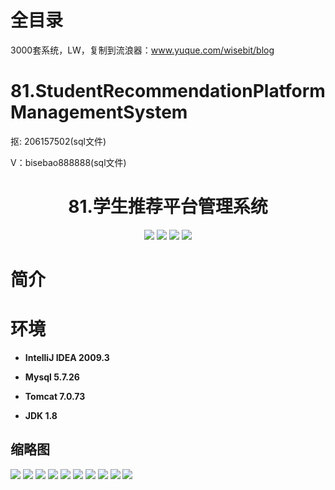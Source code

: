 # 全目录

3000套系统，LW，复制到流浪器：www.yuque.com/wisebit/blog

# 81.StudentRecommendationPlatformManagementSystem


<p>抠: 206157502(sql文件)</p>
<p>V：bisebao888888(sql文件)</p>

<p><h1 align="center">81.学生推荐平台管理系统</h1></p>


<p align="center">
	<img src="https://img.shields.io/badge/jdk-1.8-orange.svg"/>
    <img src="https://img.shields.io/badge/spring-5.x-lightgrey.svg"/>
    <img src="https://img.shields.io/badge/springmvc-3.x-blue.svg"/>
    <img src="https://img.shields.io/badge/mybatis-3.x-yellow.svg"/>
</p>

# 简介



# 环境

- <b>IntelliJ IDEA 2009.3</b>

- <b>Mysql 5.7.26</b>

- <b>Tomcat 7.0.73</b>

- <b>JDK 1.8</b>




## 缩略图

![](https://bitwise.oss-cn-heyuan.aliyuncs.com/2024/9/10/aae28407-058c-4a8e-b871-1d2cb5aff7fc.png)
![](https://bitwise.oss-cn-heyuan.aliyuncs.com/2024/9/10/05a21add-f927-4b8a-a6c3-a51bf32ec324.png)
![](https://bitwise.oss-cn-heyuan.aliyuncs.com/2024/9/10/aebefb81-670c-4bd9-8ce1-b5145112ff67.png)
![](https://bitwise.oss-cn-heyuan.aliyuncs.com/2024/9/10/d7db536c-af1b-4b3f-ab7f-daa6a64ffa94.png)
![](https://bitwise.oss-cn-heyuan.aliyuncs.com/2024/9/10/b2a2cce5-e4dd-43b7-94b0-16a77eb176a4.png)
![](https://bitwise.oss-cn-heyuan.aliyuncs.com/2024/9/10/d0d61b08-2bf2-418b-a891-665812b2a710.png)
![](https://bitwise.oss-cn-heyuan.aliyuncs.com/2024/9/10/1b932d28-fdc0-462d-a53b-8fe2dbcea0e5.png)
![](https://bitwise.oss-cn-heyuan.aliyuncs.com/2024/9/10/c526418f-0be6-4b19-b566-36d8f7db7451.png)
![](https://bitwise.oss-cn-heyuan.aliyuncs.com/2024/9/10/8964f5e4-363e-4e6b-851d-0945134b4ee9.png)
![](https://bitwise.oss-cn-heyuan.aliyuncs.com/2024/9/10/f658225c-cb0e-4d3b-a9ca-d1a5571ae092.png)



